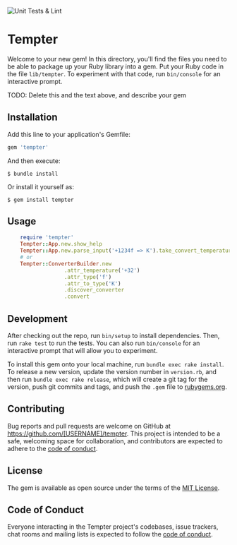 ![Unit Tests & Lint](https://github.com/HaliksaR/Tempter/workflows/Unit%20Tests%20&%20Lint/badge.svg?branch=master)
# Tempter

Welcome to your new gem! In this directory, you'll find the files you need to be able to package up your Ruby library into a gem. Put your Ruby code in the file `lib/tempter`. To experiment with that code, run `bin/console` for an interactive prompt.

TODO: Delete this and the text above, and describe your gem

## Installation

Add this line to your application's Gemfile:

```ruby
gem 'tempter'
```

And then execute:

    $ bundle install

Or install it yourself as:

    $ gem install tempter

## Usage

```ruby
    require 'tempter'
    Tempter::App.new.show_help
    Tempter::App.new.parse_input('+1234f => K').take_convert_temperature
    # or
    Tempter::ConverterBuilder.new
                  .attr_temperature('+32')
                  .attr_type('f')
                  .attr_to_type('K')
                  .discover_converter
                  .convert
```
## Development

After checking out the repo, run `bin/setup` to install dependencies. Then, run `rake test` to run the tests. You can also run `bin/console` for an interactive prompt that will allow you to experiment.

To install this gem onto your local machine, run `bundle exec rake install`. To release a new version, update the version number in `version.rb`, and then run `bundle exec rake release`, which will create a git tag for the version, push git commits and tags, and push the `.gem` file to [rubygems.org](https://rubygems.org).

## Contributing

Bug reports and pull requests are welcome on GitHub at https://github.com/[USERNAME]/tempter. This project is intended to be a safe, welcoming space for collaboration, and contributors are expected to adhere to the [code of conduct](https://github.com/[USERNAME]/tempter/blob/master/CODE_OF_CONDUCT.md).


## License

The gem is available as open source under the terms of the [MIT License](https://opensource.org/licenses/MIT).

## Code of Conduct

Everyone interacting in the Tempter project's codebases, issue trackers, chat rooms and mailing lists is expected to follow the [code of conduct](https://github.com/[USERNAME]/tempter/blob/master/CODE_OF_CONDUCT.md).
